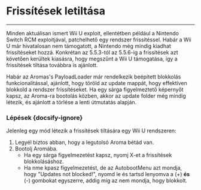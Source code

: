 # Frissítések letiltása
---
Minden aktuálisan ismert Wii U exploit, ellentétben például a Nintendo Switch RCM exploitjával, patchelhető egy rendszer frissítéssel. Habár a Wii U már hivatalosan nem támogatott, a Nintendo még mindig kiadhat frissítéseket hozzá. Konkrétan az 5.5.3-tól az 5.5.6-ig a frissítések azt követően kerültek kiasásra, hogy megszűnt a Wii U támogatása, így a frissítések tiltása továbbra is ajánlott.

Habár az Aromas's PayloadLoader már rendelkezik beépített blokkolás funkcionalitással, ajánlott, hogy töröld az update mappát, hogy effektíven blokkold a rendszer frissítéseket. Ha egy sárga figyelmeztető képernyőt kapsz, az Aroma-ra bootolás közben, akkor az update folder még mindig létezik, és ajánlott a törlése a lenti útmutatás alapján.

### Lépések {docsify-ignore}

Jelenleg egy mód létezik a frissítések tiltására egy Wii U rendszeren:

1. Legyél biztos abban, hogy a legutolsó Aroma bétád van.
1. Bootolj Aromába.
    - Ha egy sárga figyelmezetést kapsz, nyomj X-et a frissítések blokkolásáshoz.
    - Ha nme kpasz figyelmezetést, de az AutobootMenu azt mondja, hogy "Updates not blocked!", nyomd le és tartsd lenyomva a (+) **és** (-) gombokat egyszerre, addig míg az nem mondja, hogy blokkolt.
